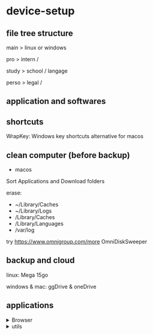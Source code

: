 # device-setup


## file tree structure

main > linux or windows

pro > intern /

study > school / langage

perso > legal /

## application and softwares

## shortcuts

WrapKey: Windows key shortcuts alternative for macos

## clean computer (before backup)

- macos

Sort Applications and Download folders

erase: 
- ~/Library/Caches
- ~/Library/Logs
- /Library/Caches
- /Library/Languages
- /var/log

try https://www.omnigroup.com/more OmniDiskSweeper

## backup and cloud

linux: Mega 15go

windows & mac: ggDrive & oneDrive

## applications

<details>
<summary>Browser</summary>
  
- [zen browser](https://zen-browser.app)
  - mods
    - zen internet
- [Sine mods](https://github.com/CosmoCreeper/Sine/releases)
</details>

<details>
<summary>utils</summary>

- [ICE (mac)](https://icemenubar.app/)
</details>

